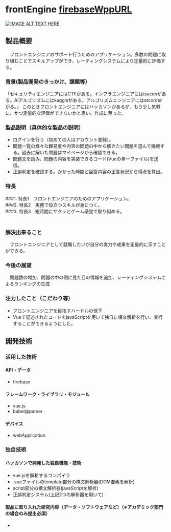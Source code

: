 # frontEngine [firebaseWppURL](https://frontengine-3a212.web.app)

[![IMAGE ALT TEXT HERE](https://jphacks.com/wp-content/uploads/2020/09/JPHACKS2020_ogp.jpg)](https://www.youtube.com/watch?v=G5rULR53uMk)

## 製品概要
　フロントエンジニアのサポート行うためのアプリケーション。多数の問題に取り組むことでスキルアップができ、レーティングシステムにより定量的に評価する。
### 背景(製品開発のきっかけ、課題等）
 「セキュリティエンジニアにはCTFがある。インフラエンジニアにはisuconがある。AIアルゴリズムにはkaggleがある。アルゴリズムエンジニアにはatcorderがる。」
このときフロントエンジニアにはハッカソンがあるが、もう少し気軽に、かつ定量的な評価ができないかと思い、作成に至った。
### 製品説明（具体的な製品の説明）
* ログインを行う（初めての人はアカウント登録）。<br>
* 問題一覧の様々な難易度や内容の問題の中から解きたい問題を選んで挑戦する。過去に解いた問題はマイページから確認できる。<br>
* 問題文を読み、問題の内容を実装できるコード(Vueの単一ファイル)を送信。<br>
* 正誤判定を確認する。かかった時間と回答内容の正答状況から得点を算出。<br>
### 特長
###1. 
特長1　フロントエンジニアのためのアプリケーション。<br>
###2. 
特長2　実務で役立つスキルが身につく。<br>
###3. 
特長3　短時間にサクッとゲーム感覚で取り組める。<br>
　
### 解決出来ること
　フロントエンジニアとして就職したいが自分の実力や成果を定量的に示すことができる。<br>
### 今後の展望
　問題数の増加、問題の中の例に見た目の情報を追加、レーティングシステムによるランキングの生成<br>
### 注力したこと（こだわり等）
* フロントエンジニアを目指すハードルの低下<br>
* Vueで記述されたコードをjavaScriptを用いて独自に構文解析を行い、実行することができるようにした。<br>

## 開発技術
### 活用した技術
#### API・データ
* firebase

#### フレームワーク・ライブラリ・モジュール
* vue.js
* babel@parser

#### デバイス
* webApplication

### 独自技術
#### ハッカソンで開発した独自機能・技術
* vue.jsを解析するコンパイラ
* .vueファイルのtemplate部分の構文解析器(DOM要素を解析)
* script部分の構文解析器(javaScriptを解析)
* 正誤判定システム(上記2つの解析器を用いて)

#### 製品に取り入れた研究内容（データ・ソフトウェアなど）（※アカデミック部門の場合のみ提出必須）
* 
